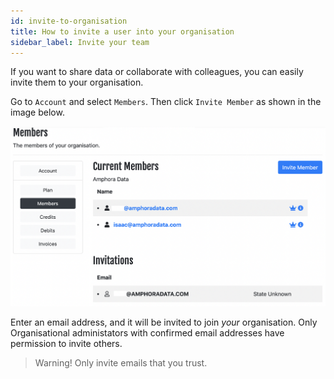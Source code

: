 ```yaml
---
id: invite-to-organisation
title: How to invite a user into your organisation
sidebar_label: Invite your team
---
```


If you want to share data or collaborate with colleagues, you can easily invite them to your organisation. 

Go to `Account` and select `Members`. Then click `Invite Member` as shown in the image below.

![New organisation image](/img/screenshots/InviteToOrganisation.png)


Enter an email address, and it will be invited to join *your* organisation. Only Organisational administators with confirmed email addresses have permission to invite others.

> Warning! Only invite emails that you trust.

